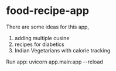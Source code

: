 # food-recipe-app

There are some ideas for this app,
1. adding multiple cusine
2. recipes for diabetics
3. Indian Vegetarians with calorie tracking


Run app:
uvicorn app.main:app --reload